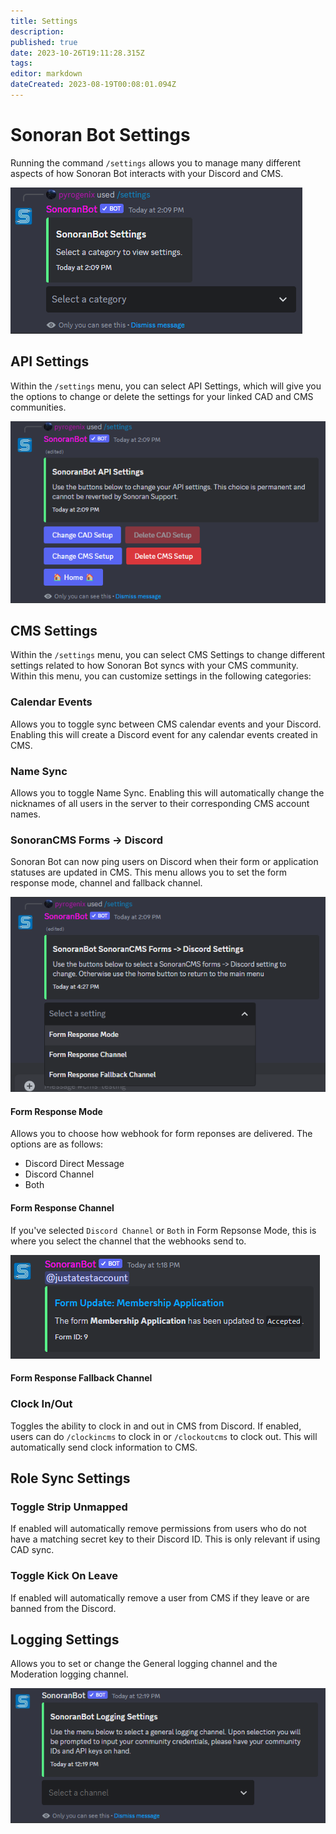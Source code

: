 ```yaml
---
title: Settings
description: 
published: true
date: 2023-10-26T19:11:28.315Z
tags: 
editor: markdown
dateCreated: 2023-08-19T00:08:01.094Z
---
```


# Sonoran Bot Settings

Running the command `/settings` allows you to manage many different aspects of how Sonoran Bot interacts with your Discord and CMS.

![bot_settings.png](/tutorials/getting-started/settings/bot_settings.png)

## API Settings <a href="#api-settings" id="api-settings"></a>

Within the `/settings` menu, you can select API Settings, which will give you the options to change or delete the settings for your linked CAD and CMS communities.

![bot_apisettings.png](/tutorials/getting-started/settings/bot_apisettings.png)

## CMS Settings <a href="#cms-settings" id="cms-settings"></a>

Within the `/settings` menu, you can select CMS Settings to change different settings related to how Sonoran Bot syncs with your CMS community. Within this menu, you can customize settings in the following categories:

### Calendar Events <a href="#calendarevents-settings" id="calendarevents-settings"></a>

Allows you to toggle sync between CMS calendar events and your Discord. Enabling this will create a Discord event for any calendar events created in CMS.

### Name Sync <a href="#namesync-settings" id="namesync-settings"></a>

Allows you to toggle Name Sync. Enabling this will automatically change the nicknames of all users in the server to their corresponding CMS account names.

### SonoranCMS Forms -> Discord <a href="#cmsforms-settings" id="cmsforms-settings"></a>

Sonoran Bot can now ping users on Discord when their form or application statuses are updated in CMS. This menu allows you to set the form response mode, channel and fallback channel.

![bot_cmsformsdiscord.png](/tutorials/getting-started/community-management/bot_cmsformsdiscord.png)

#### Form Response Mode

Allows you to choose how webhook for form reponses are delivered. The options are as follows:
- Discord Direct Message
- Discord Channel
- Both

#### Form Response Channel

If you've selected `Discord Channel` or `Both` in Form Repsonse Mode, this is where you select the channel that the webhooks send to.

![bot_formresponsemsg.png](/tutorials/getting-started/settings/bot_formresponsemsg.png)

#### Form Response Fallback Channel

### Clock In/Out <a href="#cmsclock-settings" id="cmsclock-settings"></a>

Toggles the ability to clock in and out in CMS from Discord. If enabled, users can do `/clockincms` to clock in or `/clockoutcms` to clock out. This will automatically send clock information to CMS.

## Role Sync Settings <a href="#role-sync-settings" id="role-sync-settings"></a>

### Toggle Strip Unmapped
If enabled will automatically remove permissions from users who do not have a matching secret key to their Discord ID. This is only relevant if using CAD sync.
### Toggle Kick On Leave 
If enabled will automatically remove a user from CMS if they leave or are banned from the Discord.

## Logging Settings <a href="#logging-settings" id="logging-settings"></a>

Allows you to set or change the General logging channel and the Moderation logging channel.

![bot_setloggingchannel.png](/tutorials/getting-started/settings/moderation/bot_setloggingchannel.png)